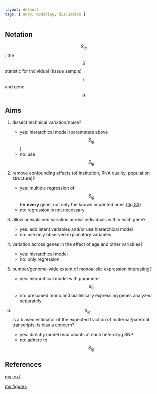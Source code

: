 ```yaml
---
layout: default
tags: [ andy, modeling, discussion ]
---
```


## Notation

$$S_{ig}$$: the $$S$$ statistic for individual (tissue sample) $$i$$ and gene $$g$$

## Aims

1. dissect technical variation/noise?
    * yes: hierarchical model (parameters above $$S_{ig}$$)
    * no: use $$S_{ig}$$

1. remove confounding effects (of institution, RNA quality, population structure)?
    * yes: multiple regression of $$S_{ig}$$ for **every** gene, not only the known imprinted ones ([fig S3])
    * no: regression is not necessary

1. allow unexplained variation across individuals within each gene?
    * yes: add latent variables and/or use hierarchical model
    * no: use only observed explanatory variables

1. variation across genes in the effect of age and other variables?
    * yes: hierarchical model
    * no: only regression

1. number/genome-wide extent of monoallelic expression interesting?
    * yes: hierarchical model with parameter $$\pi_0$$
    * no: presumed mono and biallelically expressing genes analyzed separately

1. $$S_{ig}$$ is a biased estimator of the expected fraction of maternal/paternal transcripts; is bias a concern?
    * yes: directly model read counts at each heterozyg SNP
    * no: adhere to $$S_{ig}$$

## References

[ms text][ms]

[ms figures][figs]

[ms]: https://docs.google.com/document/d/1cWd4UH98SJR5lihDihC0ZO-C_A1-8MQ5COcixxCLzHE/edit
[figs]: https://docs.google.com/presentation/d/1YvpA1AJ-zzir1Iw0F25tO9x8gkSAzqaO4fjB7K3zBhE/edit#slide=id.p4
[fig S3]: https://docs.google.com/presentation/d/1YvpA1AJ-zzir1Iw0F25tO9x8gkSAzqaO4fjB7K3zBhE/edit#slide=id.p18
<!-- MathJax scripts -->
<script type="text/javascript" src="https://cdn.mathjax.org/mathjax/latest/MathJax.js?config=TeX-AMS-MML_HTMLorMML"></script>
